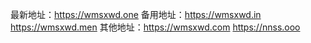 最新地址：https://wmsxwd.one
备用地址：https://wmsxwd.in https://wmsxwd.men 
其他地址：https://wmsxwd.com https://nnss.ooo
